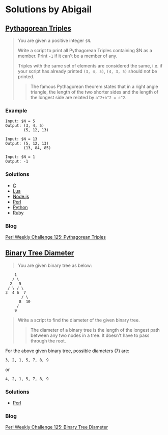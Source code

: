 # Solutions by Abigail
## [Pythagorean Triples][task1]

> You are given a positive integer `$N`.
>
> Write a script to print all Pythagorean Triples containing $N as
> a member. Print `-1` if it can't be a member of any.
>
> Triples with the same set of elements are considered the same,
> i.e. if your script has already printed `(3, 4, 5)`, `(4, 3, 5)` should
> not be printed.
>
> > The famous Pythagorean theorem states that in a right angle
> > triangle, the length of the two shorter sides and the length of the
> > longest side are related by `a^2+b^2 = c^2`.

### Example
~~~~
Input: $N = 5
Output: (3, 4, 5)
        (5, 12, 13)

Input: $N = 13
Output: (5, 12, 13)
        (13, 84, 85)

Input: $N = 1
Output: -1
~~~~

### Solutions
* [C](c/ch-1.c)
* [Lua](lua/ch-1.lua)
* [Node.js](node/ch-1.js)
* [Perl](perl/ch-1.pl)
* [Python](python/ch-1.py)
* [Ruby](ruby/ch-1.rb)

### Blog
[Perl Weekly Challenge 125: Pythagorean Triples][blog1]

## [Binary Tree Diameter][task2]

> You are given binary tree as below:

~~~~
    1
   / \
  2   5
 / \ / \
3  4 6  7
       / \
      8  10
     /
    9
~~~~

> Write a script to find the diameter of the given binary tree.
>
> > The diameter of a binary tree is the length of the longest path
> > between any two nodes in a tree. It doesn't have to pass
> > through the root.

For the above given binary tree, possible diameters (7) are:

~~~~
3, 2, 1, 5, 7, 8, 9
~~~~

or

~~~~
4, 2, 1, 5, 7, 8, 9
~~~~

### Solutions
* [Perl](perl/ch-2.pl)

### Blog
[Perl Weekly Challenge 125: Binary Tree Diameter][blog2]



[task1]: https://perlweeklychallenge.org/blog/perl-weekly-challenge-125/#TASK1
[task2]: https://perlweeklychallenge.org/blog/perl-weekly-challenge-125/#TASK2
[blog1]: https://abigail.github.io/HTML/Perl-Weekly-Challenge/week-125-1.html
[blog2]: https://abigail.github.io/HTML/Perl-Weekly-Challenge/week-125-2.html
